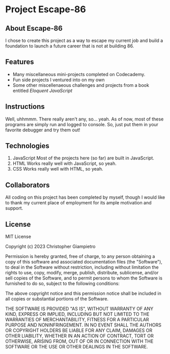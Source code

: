 # Project Escape-86
## About Escape-86
I chose to create this project as a way to escape my current job and build a foundation to launch a future career that is not at building 86.

## Features
+ Many miscellaneous mini-projects completed on Codecademy.
+ Fun side projects I ventured into on my own
+ Some other miscellenaeous challenges and projects from a book entitled *Eloquent JavaScript*

## Instructions
Well, uhhmmm. There really aren't any, so... yeah. As of now, most of these programs are simply run and logged to console. So, just put them in your favorite debugger and try them out!

## Technologies
1. JavaScript
  Most of the projects here (so far) are built in JavaScript.
2. HTML
  Works really well with JavaScript, so yeah.
3. CSS
  Works really well with HTML, so yeah.

## Collaborators
All coding on this project has been completed by myself, though I would like to thank my current place of employment for its ample motivation and support.

## License
MIT License

Copyright (c) 2023 Christopher Giampietro

Permission is hereby granted, free of charge, to any person obtaining a copy
of this software and associated documentation files (the "Software"), to deal
in the Software without restriction, including without limitation the rights
to use, copy, modify, merge, publish, distribute, sublicense, and/or sell
copies of the Software, and to permit persons to whom the Software is
furnished to do so, subject to the following conditions:

The above copyright notice and this permission notice shall be included in all
copies or substantial portions of the Software.

THE SOFTWARE IS PROVIDED "AS IS", WITHOUT WARRANTY OF ANY KIND, EXPRESS OR
IMPLIED, INCLUDING BUT NOT LIMITED TO THE WARRANTIES OF MERCHANTABILITY,
FITNESS FOR A PARTICULAR PURPOSE AND NONINFRINGEMENT. IN NO EVENT SHALL THE
AUTHORS OR COPYRIGHT HOLDERS BE LIABLE FOR ANY CLAIM, DAMAGES OR OTHER
LIABILITY, WHETHER IN AN ACTION OF CONTRACT, TORT OR OTHERWISE, ARISING FROM,
OUT OF OR IN CONNECTION WITH THE SOFTWARE OR THE USE OR OTHER DEALINGS IN THE
SOFTWARE.